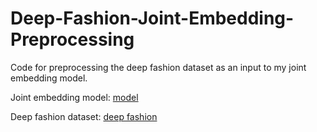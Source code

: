 # Deep-Fashion-Joint-Embedding-Preprocessing

Code for preprocessing the deep fashion dataset as an input to my joint embedding model.

Joint embedding model: [model](https://github.com/josharnoldjosh/Image-Caption-Joint-Embedding)

Deep fashion dataset: [deep fashion](http://mmlab.ie.cuhk.edu.hk/projects/DeepFashion/InShopRetrieval.html)
